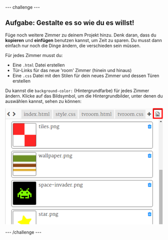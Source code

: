 --- challenge ---
## Aufgabe: Gestalte es so wie du es willst!

Füge noch weitere Zimmer zu deinem Projekt hinzu. Denk daran, dass du __kopieren__ und __einfügen__ benutzen kannst, um Zeit zu sparen. Du musst dann einfach nur noch die Dinge ändern, die verschieden sein müssen. 

Für jedes Zimmer musst du:

+ Eine `.html` Datei erstellen
+ Tür-Links für das neue 'room' Zimmer (hinein und hinaus)
+ Eine `.css` Datei mit den Stilen für dein neues Zimmer und dessen Türen erstellen

Du kannst die `background-color:` (Hintergrundfarbe) für jedes Zimmer ändern. Klicke auf das Bildsymbol, um die Hintergrundbilder, unter denen du auswählen kannst, sehen zu können:

![screenshot](images/rooms-images.png)	




--- /challenge ---